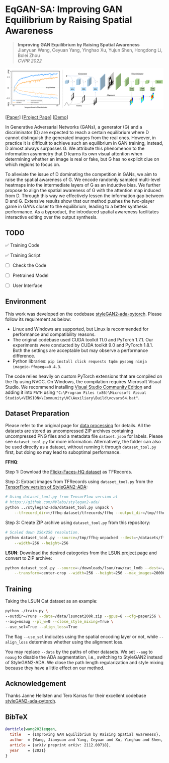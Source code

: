 # EqGAN-SA: Improving GAN Equilibrium by Raising Spatial Awareness

> **Improving GAN Equilibrium by Raising Spatial Awareness** <br>
> Jianyuan Wang, Ceyuan Yang, Yinghao Xu, Yujun Shen, Hongdong Li, Bolei Zhou <br>
> *CVPR 2022*

![image](./docs/assets/teaser_git.png)

[[Paper](https://arxiv.org/pdf/2112.00718.pdf)]
[[Project Page](https://genforce.github.io/eqgan-sa/)]
[[Demo](https://www.youtube.com/watch?v=k7sG4XY5rIc)]

In Generative Adversarial Networks (GANs), a generator (G) and a discriminator (D) are expected to reach a certain equilibrium where D cannot distinguish the generated images from the real ones. However, in practice it is difficult to achieve such an equilibrium in GAN training, instead, D almost always surpasses G. We attribute this phenomenon to the information asymmetry that D learns its own visual attention when determining whether an image is real or fake, but G has no explicit clue on which regions to focus on.

To alleviate the issue of D dominating the competition in GANs, we aim to raise the spatial awareness of G. We encode randomly sampled multi-level heatmaps into the intermediate layers of G as an inductive bias. We further propose to align the spatial awareness of G with the attention map induced from D. Through this way we effectively lessen the information gap between D and G. Extensive results show that our method pushes the two-player game in GANs closer to the equilibrium, leading to a better synthesis performance. As a byproduct, the introduced spatial awareness facilitates interactive editing over the output synthesis.  </div>

## TODO

:white_check_mark: Training Code

:white_check_mark: Training Script

- [ ] Check the Code 

- [ ] Pretrained Model

- [ ] User Interface


## Environment

This work was developed on the codebase [styleGAN2-ada-pytorch](https://github.com/NVlabs/stylegan2-ada-pytorch). Please follow its requirement as below:

* Linux and Windows are supported, but Linux is recommended for performance and compatibility reasons.
* The original codebase used CUDA toolkit 11.0 and PyTorch 1.7.1. Our experiments were conducted by CUDA toolkit 9.0 and PyTorch 1.8.1. Both the settings are acceptable but may observe a performance difference.
* Python libraries: `pip install click requests tqdm pyspng ninja imageio-ffmpeg==0.4.3`. 

The code relies heavily on custom PyTorch extensions that are compiled on the fly using NVCC. On Windows, the compilation requires Microsoft Visual Studio. We recommend installing [Visual Studio Community Edition](https://visualstudio.microsoft.com/vs/) and adding it into `PATH` using `"C:\Program Files (x86)\Microsoft Visual Studio\<VERSION>\Community\VC\Auxiliary\Build\vcvars64.bat"`.


## Dataset Preparation

Please refer to the original page for [data processing](https://github.com/NVlabs/stylegan2-ada-pytorch#preparing-datasets) for details. 
All the datasets are stored as uncompressed ZIP archives containing uncompressed PNG files and a metadata file `dataset.json` for labels. Please see `dataset_tool.py` for more information. Alternatively, the folder can also be used directly as a dataset, without running it through `dataset_tool.py` first, but doing so may lead to suboptimal performance.

**FFHQ**:

Step 1: Download the [Flickr-Faces-HQ dataset](https://github.com/NVlabs/ffhq-dataset) as TFRecords.

Step 2: Extract images from TFRecords using `dataset_tool.py` from the [TensorFlow version of StyleGAN2-ADA](https://github.com/NVlabs/stylegan2-ada/):

```.bash
# Using dataset_tool.py from TensorFlow version at
# https://github.com/NVlabs/stylegan2-ada/
python ../stylegan2-ada/dataset_tool.py unpack \
    --tfrecord_dir=~/ffhq-dataset/tfrecords/ffhq --output_dir=/tmp/ffhq-unpacked
```

Step 3: Create ZIP archive using `dataset_tool.py` from this repository:

```.bash
# Scaled down 256x256 resolution.
python dataset_tool.py --source=/tmp/ffhq-unpacked --dest=~/datasets/ffhq256x256.zip \
    --width=256 --height=256
```


**LSUN**: Download the desired categories from the [LSUN project page](https://www.yf.io/p/lsun/) and convert to ZIP archive:

```.bash
python dataset_tool.py --source=~/downloads/lsun/raw/cat_lmdb --dest=~/datasets/lsuncat200k.zip \
    --transform=center-crop --width=256 --height=256 --max_images=200000
```

## Training

Taking the LSUN Cat dataset as an example: 

```.bash
python ./train.py \
--outdir=/runs --data=/data/lsuncat200k.zip --gpus=8 --cfg=paper256 \
--aug=noaug --pl_w=0 --close_style_mixing=True \
--use_sel=True --align_loss=True 
```

The flag `--use_sel` indicates using the spatial encoding layer or not, while `--align_loss` determines whether using the alignment loss.

You may replace `--data` by the paths of other datasets. We set `--aug` to `noaug` to disable the ADA augmentation, i.e., switching to StyleGAN2 instead of StyleGAN2-ADA. We close the path length regularization and style mixing because they have a little effect on our method.


## Acknowledgement

Thanks Janne Hellsten and Tero Karras for their excellent codebase [styleGAN2-ada-pytorch](https://github.com/NVlabs/stylegan2-ada-pytorch).


## BibTeX

```bibtex
@article{wang2021eqgan,
  title   = {Improving GAN Equilibrium by Raising Spatial Awareness},
  author  = {Wang, Jianyuan and Yang, Ceyuan and Xu, Yinghao and Shen, Yujun and Li, Hongdong and Zhou, Bolei},
  article = {arXiv preprint arXiv: 2112.00718},
  year    = {2021}
}
```
